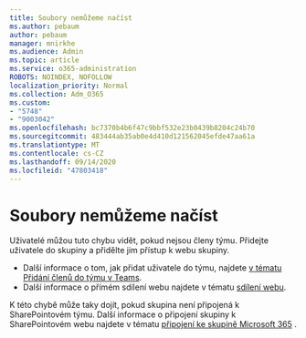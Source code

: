 ```yaml
---
title: Soubory nemůžeme načíst
ms.author: pebaum
author: pebaum
manager: mnirkhe
ms.audience: Admin
ms.topic: article
ms.service: o365-administration
ROBOTS: NOINDEX, NOFOLLOW
localization_priority: Normal
ms.collection: Adm_O365
ms.custom:
- "5748"
- "9003042"
ms.openlocfilehash: bc7370b4b6f47c9bbf532e23b0439b8204c24b70
ms.sourcegitcommit: 483444ab35ab0e4d410d121562045efde47aa61a
ms.translationtype: MT
ms.contentlocale: cs-CZ
ms.lasthandoff: 09/14/2020
ms.locfileid: "47803418"
---
```

# <a name="we-cant-get-your-files"></a>Soubory nemůžeme načíst

Uživatelé můžou tuto chybu vidět, pokud nejsou členy týmu. Přidejte uživatele do skupiny a přidělte jim přístup k webu skupiny.

- Další informace o tom, jak přidat uživatele do týmu, najdete [v tématu Přidání členů do týmu v Teams](https://support.office.com/article/add-people-to-a-team-aff2249d-b456-4bc3-81e7-52327b6b38e9).
- Další informace o přímém sdílení webu najdete v tématu [sdílení webu](https://support.office.com/article/Share-a-site-958771A8-D041-4EB8-B51C-AFEA2EAE3658).

K této chybě může taky dojít, pokud skupina není připojená k SharePointovém týmu. Další informace o připojení skupiny k SharePointovém webu najdete v tématu [připojení ke skupině Microsoft 365](https://docs.microsoft.com/sharepoint/dev/transform/modernize-connect-to-office365-group) .